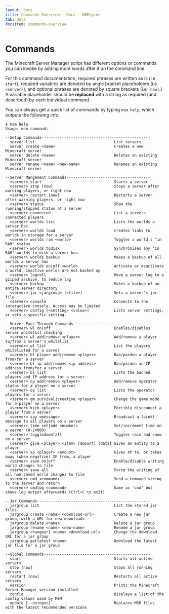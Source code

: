 ```yaml
---
layout: docs
title: Commands Overview · Docs · KBEngine
tab: docs
docsitem: commands-overview
---
```


Commands
========

The Minecraft Server Manager script has different options or commands you can invoke by adding more words after it on the command line.

For this command documentation, required phrases are written as is (i.e. `start`), required variables are denoted by angle bracket placeholders (i.e. `<server>`), and optional phrases are denoted by square brackets (i.e `[now]`.) A variable placeholder should be **replaced** with a string as required (and described) by each individual command.

You can always get a quick list of commands by typing `msm help`, which outputs the following info:

	$ msm help
	Usage: msm command:

	--Setup Commands------------------------------------------------
	  server list                                   List servers
	  server create <name>                          Creates a new Minecraft server
	  server delete <name>                          Deletes an existing Minecraft server
	  server rename <name> <new-name>               Renames an existing Minecraft server

	--Server Mangement Commands-------------------------------------
	  <server> start                                Starts a server
	  <server> stop [now]                           Stops a server after warning players, or right now
	  <server> restart [now]                        Restarts a server after warning players, or right now
	  <server> status                               Show the running/stopped status of a server
	  <server> connected                            List a servers connected players
	  <server> worlds list                          Lists the worlds a server has
	  <server> worlds load                          Creates links to worlds in storage for a server
	  <server> worlds ram <world>                   Toggles a world's "in RAM" status
	  <server> worlds todisk                        Synchronises any "in RAM" worlds to disk a server has
	  <server> worlds backup                        Makes a backup of all worlds a server has
	  <server> worlds on|off <world>                Activate or deactivate a world, inactive worlds are not backed up
	  <server> logroll                              Move a server log to a gziped archive, to reduce lag
	  <server> backup                               Makes a backup of an entire server directory
	  <server> jar <jargroup> [<file>]              Sets a server's jar file
	  <server> console                              Connects to the interactive console. Access may be limited
	  <server> config [<setting> <value>]           Lists server settings, or sets a specific setting.

	--Server Pass Through Commands----------------------------------
	  <server> wl on|off                            Enables/disables server whitelist checking
	  <server> wl add|remove <player>               Add/remove a player to/from a server's whitelist
	  <server> wl list                              List the players whitelisted for a server
	  <server> bl player add|remove <player>        Ban/pardon a player from/for a server
	  <server> bl ip add|remove <ip address>        Ban/pardon an IP address from/for a server
	  <server> bl list                              Lists the banned players and IP address for a server
	  <server> op add|remove <player>               Add/remove operator status for a player on a server
	  <server> op list                              Lists the operator players for a server
	  <server> gm survival|creative <player>        Change the game mode for a player on a server
	  <server> kick <player>                        Forcibly disconnect a player from a server
	  <server> say <message>                        Broadcast a (pink) message to all players on a server
	  <server> time set|add <number>                Set/increment time on a server (0-24000)
	  <server> toggledownfall                       Toggles rain and snow on a server
	  <server> give <player> <item> [amount] [data] Gives an entity to a player
	  <server> xp <player> <amount>                 Gives XP to, or takes away (when negative) XP from, a player
	  <server> save on|off                          Enable/disable writing world changes to file
	  <server> save all                             Force the writing of all non-saved world changes to file
	  <server> cmd <command>                        Send a command string to the server and return
	  <server> cmdlog <command>                     Same as 'cmd' but shows log output afterwards (Ctrl+C to exit)

	--Jar Commands--------------------------------------------------
	  jargroup list                                 List the stored jar files.
	  jargroup create <name> <download-url>         Create a new jar group, with a URL for new downloads
	  jargroup delete <name>                        Delete a jar group
	  jargroup rename <name> <new-name>             Rename a jar group
	  jargroup changeurl <name> <download-url>      Change the download URL for a jar group
	  jargroup getlatest <name>                     Download the latest jar file for a jar group

	--Global Commands-----------------------------------------------
	  start                                         Starts all active servers
	  stop [now]                                    Stops all running servers
	  restart [now]                                 Restarts all active servers
	  version                                       Prints the Minecraft Server Manager version installed
	  config                                        Displays a list of the config values used by MSM
	  update [--noinput]                            Replaces MSM files with the latest recommended versions



[op]: http://www.minecraftwiki.net/wiki/Operator
[survival]: http://www.minecraftwiki.net/wiki/Survival
[creative]: http://www.minecraftwiki.net/wiki/Creative
[we-snapshots]: http://wiki.sk89q.com/wiki/WorldEdit/Snapshots
[active-vs-inactive]: https://github.com/kbengine/kbengine/wiki/Active-vs-Inactive-Servers